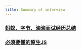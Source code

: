 ```yaml
---
title: Summary of interview
---
```


### [蚂蚁、字节、滴滴面试经历总结](https://juejin.im/post/6844904161830502407)
### [必须要懂的原生JS](https://juejin.im/post/6844903815053852685)


